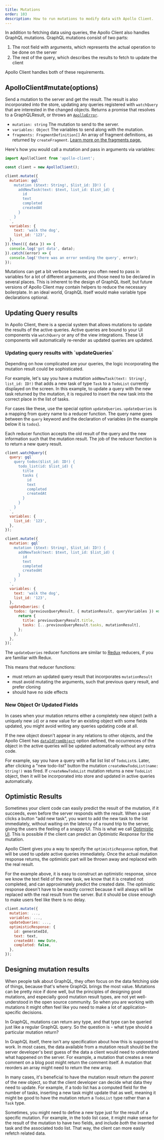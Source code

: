 ```yaml
---
title: Mutations
order: 103
description: How to run mutations to modify data with Apollo Client.
---
```


In addition to fetching data using queries, the Apollo Client also handles GraphQL mutations. GraphQL mutations consist of two parts:

1. The root field with arguments, which represents the actual operation to be done on the server
2. The rest of the query, which describes the results to fetch to update the client

Apollo Client handles both of these requirements.

<h2 id="mutate" title="ApolloClient#mutate">ApolloClient#mutate(options)</h2>

Send a mutation to the server and get the result. The result is also incorporated into the store, updating any queries registered with `watchQuery` that are interested in the changed objects. Returns a promise that resolves to a GraphQLResult, or throws an [`ApolloError`](queries.html#ApolloError).

- `mutation: string` The mutation to send to the server.
- `variables: Object` The variables to send along with the mutation.
- `fragments: FragmentDefinition[]` An array of fragment definitions, as returned by `createFragment`. [Learn more on the fragments page.](fragments.html)


Here's how you would call a mutation and pass in arguments via variables:

```js
import ApolloClient from 'apollo-client';

const client = new ApolloClient();

client.mutate({
  mutation: gql`
    mutation ($text: String!, $list_id: ID!) {
      addNewTask(text: $text, list_id: $list_id) {
        id
        text
        completed
        createdAt
      }
    }
  `,
  variables: {
    text: 'walk the dog',
    list_id: '123',
  },
}).then(({ data }) => {
  console.log('got data', data);
}).catch((error) => {
  console.log('there was an error sending the query', error);
});
```

Mutations can get a bit verbose because you often need to pass in variables for a lot of different arguments, and those need to be declared in several places. This is inherent to the design of GraphQL itself, but future versions of Apollo Client may contain helpers to reduce the necessary boilerplate. In an ideal world, GraphQL itself would make variable type declarations optional.


<h2 id="updating-query-results">Updating Query results</h2>

In Apollo Client, there is a special system that allows mutations to update the results of the active queries. Active queries are bound to your UI components via `watchQuery` or any of the view integrations. These UI components will automatically re-render as updated queries are updated.

<h3 id="update-queries">Updating query results with `updateQueries`</h3>

Depending on how complicated are your queries, the logic incorporating the mutation result could be sophisticated.

For example, let's say you have a mutation `addNewTask(text: String!, list_id: ID!)` that adds a new task of type `Task` to a `TodoList` currently displayed on the screen. In this example, to update a query with the new task returned by the mutation, it is required to insert the new task into the correct place in the list of tasks.

For cases like these, use the special option `updateQueries`. `updateQueries` is a mapping from query name to a reducer function. The query name goes between the `query` keyword and the declaration of variables (in the example below it is `todos`).

Each reducer function accepts the old result of the query and the new information such that the mutation result. The job of the reducer function is to return a new query result.

```js
client.watchQuery({
  query: gql`
    query todos($list_id: ID!) {
      todo_list(id: $list_id) {
        title
        tasks {
          id
          text
          completed
          createdAt
        }
      }
    }
  `,
  variables: {
    list_id: '123',
  },
});

client.mutate({
  mutation: gql`
    mutation ($text: String!, $list_id: ID!) {
      addNewTask(text: $text, list_id: $list_id) {
        id
        text
        completed
        createdAt
      }
    }
  `,
  variables: {
    text: 'walk the dog',
    list_id: '123',
  },
  updateQueries: {
    todos: (previousQueryResult, { mutationResult, queryVariables }) => {
      return {
        title: previousQueryResult.title,
        tasks: [...previousQueryResult.tasks, mutationResult],
      };
    },
  },
});
```

The `updateQueries` reducer functions are similar to [Redux](http://redux.js.org/docs/basics/Reducers.html) reducers, if you are familiar with Redux.

This means that reducer functions:
- must return an updated query result that incorporates `mutationResult`
- must avoid mutating the arguments, such that previous query result, and prefer cloning
- should have no side effects

<h3 id="new-object-or-updated-fields">New Object Or Updated Fields</h3>

In cases when your mutation returns either a completely new object (with a uniquely new `id`) or a new value for an existing object with some fields updated, you might avoid writing any queries updating code at all.

If the new object doesn't appear in any relations to other objects, and the Apollo Client has [`dataIdFromObject`](/apollo-client/index.html#ApolloClient) option defined, the occurrences of the object in the active queries will be updated automatically without any extra code.

For example, say you have a query with a flat list list of `TodoList`s. Later, after clicking a "new todo-list" button the mutation `createNewTodoList(name: String!)` was fired. If `createNewTodoList` mutation returns a new `TodoList` object, then it will be incorporated into store and updated in active queries automatically.

<h2 id="optimistic-results">Optimistic Results</h2>

Sometimes your client code can easily predict the result of the mutation, if it succeeds, even before the server responds with the result. When a user clicks a button "add new task", you want to add the new task to the list immediately, without waiting on the latency of a round trip to the server, giving the users the feeling of a snappy UI. This is what we call [Optimistic UI](http://info.meteor.com/blog/optimistic-ui-with-meteor-latency-compensation). This is possible if the client can predict an *Optimistic Response* for the mutation.

Apollo Client gives you a way to specify the `optimisticResponse` option, that will be used to update active queries immediately. Once the actual mutation response returns, the optimistic part will be thrown away and replaced with the real result.

For the example above, it is easy to construct an optimistic response, since we know the text field of the new task, we know that it is created not completed, and can approximately predict the created date. The optimistic response doesn't have to be exactly correct because it will always will be replaced with the real result from the server. But it should be close enough to make users feel like there is no delay.

```js
client.mutate({
  mutation: ...,
  variables: ...,
  updateQueries: ...,
  optimisticResponse: {
    id: generatedId,
    text: text,
    createdAt: new Date,
    completed: false,
  },
});
```


<h2 id="mutation-results">Designing mutation results</h2>

When people talk about GraphQL, they often focus on the data fetching side of things, because that's where GraphQL brings the most value. Mutations can be pretty nice if done well, but the principles of designing good mutations, and especially good mutation result types, are not yet well-understood in the open source community. So when you are working with mutations it might often feel like you need to make a lot of application-specific decisions.

In GraphQL, mutations can return any type, and that type can be queried just like a regular GraphQL query. So the question is - what type should a particular mutation return?

In GraphQL itself, there isn't any specification about how this is supposed to work. In most cases, the data available from a mutation result should be the server developer's best guess of the data a client would need to understand what happened on the server. For example, a mutation that creates a new comment on a blog post might return the comment itself. A mutation that reorders an array might need to return the new array.

In many cases, it's beneficial to have the mutation result return the _parent_ of the new object, so that the client developer can decide what data they need to update. For example, if a todo list has a computed field for the number of tasks, inserting a new task might update that as well, meaning it might be good to have the mutation return a `TodoList` type rather than a `Task` type.

Sometimes, you might need to define a new type just for the result of a specific mutation. For example, in the todo list case, it might make sense for the result of the mutation to have two fields, and include _both_ the inserted task and the associated todo list. That way, the client can more easily refetch related data.
